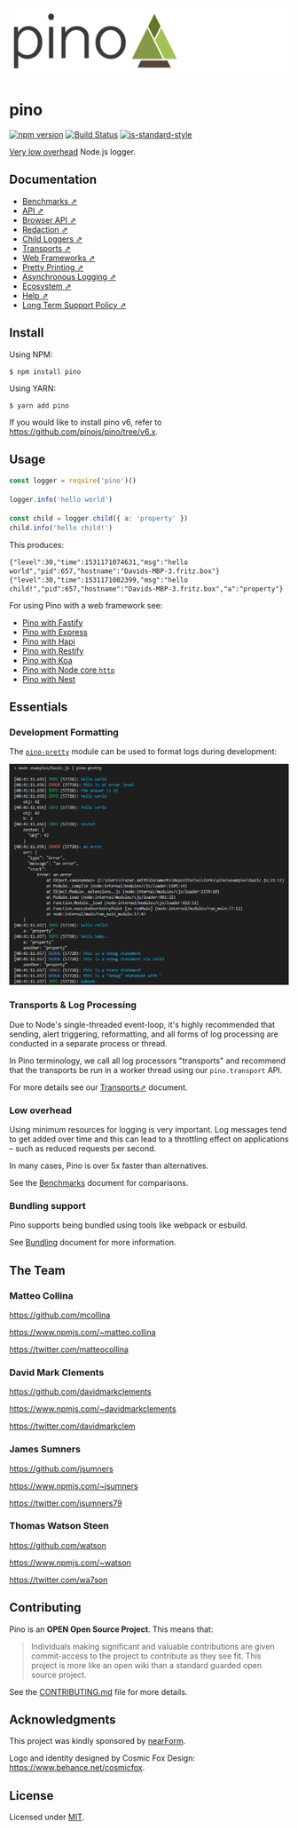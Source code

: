 ![banner](pino-banner.png)

# pino
[![npm version](https://img.shields.io/npm/v/pino)](https://www.npmjs.com/package/pino)
[![Build Status](https://img.shields.io/github/actions/workflow/status/pinojs/pino/ci.yml)](https://github.com/pinojs/pino/actions)
[![js-standard-style](https://img.shields.io/badge/code%20style-standard-brightgreen.svg?style=flat)](https://standardjs.com/)

[Very low overhead](#low-overhead) Node.js logger.

## Documentation

* [Benchmarks ⇗](/docs/benchmarks.md)
* [API ⇗](/docs/api.md)
* [Browser API ⇗](/docs/browser.md)
* [Redaction ⇗](/docs/redaction.md)
* [Child Loggers ⇗](/docs/child-loggers.md)
* [Transports ⇗](/docs/transports.md)
* [Web Frameworks ⇗](/docs/web.md)
* [Pretty Printing ⇗](/docs/pretty.md)
* [Asynchronous Logging ⇗](/docs/asynchronous.md)
* [Ecosystem ⇗](/docs/ecosystem.md)
* [Help ⇗](/docs/help.md)
* [Long Term Support Policy ⇗](/docs/lts.md)

## Install

Using NPM:
```
$ npm install pino
```

Using YARN:
```
$ yarn add pino
```

If you would like to install pino v6, refer to https://github.com/pinojs/pino/tree/v6.x.

## Usage

```js
const logger = require('pino')()

logger.info('hello world')

const child = logger.child({ a: 'property' })
child.info('hello child!')
```

This produces:

```
{"level":30,"time":1531171074631,"msg":"hello world","pid":657,"hostname":"Davids-MBP-3.fritz.box"}
{"level":30,"time":1531171082399,"msg":"hello child!","pid":657,"hostname":"Davids-MBP-3.fritz.box","a":"property"}
```

For using Pino with a web framework see:

* [Pino with Fastify](docs/web.md#fastify)
* [Pino with Express](docs/web.md#express)
* [Pino with Hapi](docs/web.md#hapi)
* [Pino with Restify](docs/web.md#restify)
* [Pino with Koa](docs/web.md#koa)
* [Pino with Node core `http`](docs/web.md#http)
* [Pino with Nest](docs/web.md#nest)


<a name="essentials"></a>
## Essentials

### Development Formatting

The [`pino-pretty`](https://github.com/pinojs/pino-pretty) module can be used to
format logs during development:

![pretty demo](pretty-demo.png)

### Transports & Log Processing

Due to Node's single-threaded event-loop, it's highly recommended that sending,
alert triggering, reformatting, and all forms of log processing
are conducted in a separate process or thread.

In Pino terminology, we call all log processors "transports" and recommend that the
transports be run in a worker thread using our `pino.transport` API.

For more details see our [Transports⇗](docs/transports.md) document.

### Low overhead

Using minimum resources for logging is very important. Log messages
tend to get added over time and this can lead to a throttling effect
on applications – such as reduced requests per second.

In many cases, Pino is over 5x faster than alternatives.

See the [Benchmarks](docs/benchmarks.md) document for comparisons.

### Bundling support

Pino supports being bundled using tools like webpack or esbuild. 

See [Bundling](docs/bundling.md) document for more information.

<a name="team"></a>
## The Team

### Matteo Collina

<https://github.com/mcollina>

<https://www.npmjs.com/~matteo.collina>

<https://twitter.com/matteocollina>

### David Mark Clements

<https://github.com/davidmarkclements>

<https://www.npmjs.com/~davidmarkclements>

<https://twitter.com/davidmarkclem>

### James Sumners

<https://github.com/jsumners>

<https://www.npmjs.com/~jsumners>

<https://twitter.com/jsumners79>

### Thomas Watson Steen

<https://github.com/watson>

<https://www.npmjs.com/~watson>

<https://twitter.com/wa7son>

## Contributing

Pino is an **OPEN Open Source Project**. This means that:

> Individuals making significant and valuable contributions are given commit-access to the project to contribute as they see fit. This project is more like an open wiki than a standard guarded open source project.

See the [CONTRIBUTING.md](https://github.com/pinojs/pino/blob/master/CONTRIBUTING.md) file for more details.

<a name="acknowledgments"></a>
## Acknowledgments

This project was kindly sponsored by [nearForm](https://nearform.com).

Logo and identity designed by Cosmic Fox Design: https://www.behance.net/cosmicfox.

## License

Licensed under [MIT](LICENSE).

[elasticsearch]: https://www.elastic.co/products/elasticsearch
[kibana]: https://www.elastic.co/products/kibana
